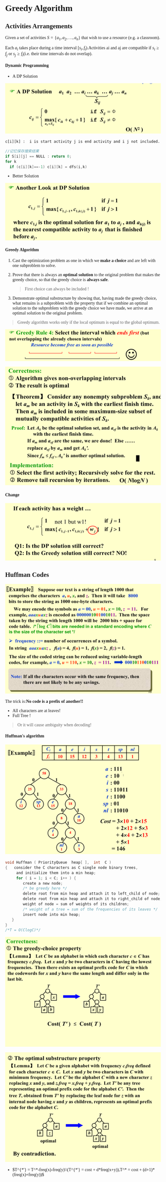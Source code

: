 <font face = "Times New Roman">

# Greedy Algorithm

## Activities Arrangements

Given a set of activities $S = \{ a_1, a_2, …, a_n \}$ that wish to use a resource (e.g. a classroom). 

Each $a_i$ takes place during a time interval $[s_i, f_i)$.Activities ai and aj are compatible if $s_i \ge f_j$ or $s_j \ge f_i$​​ (i.e. their time intervals do not overlap).

#### Dynamic Programming

* A DP Solution

![1](1.png)

`c[i][k] :  i is start activity j is end activity and i j not included.`

```C
//记忆保存搜索结果
if S[i][j] == NULL : return 0;
for k
  if (c[i][k]==-1) c[i][k] = dfs(i,k)
```

* Better Solution

![4](4.png)

#### Greedy Algorithm

1. Cast the optimization problem as one in which we **make a choice** and are left with one subproblem to solve.

2. Prove that there is always an **optimal solution** to the original problem that makes the greedy choice, so that the greedy choice is **always safe**.

   > First choice can always be included !

3. Demonstrate optimal substructure by showing that, having made the greedy choice, what remains is a subproblem with the property that if we combine an optimal solution to the subproblem with the greedy choice we have made, we arrive at an optimal solution to the original problem. 

> Greedy algorithm works only if the local optimum is equal to the global optimum. 

![2](2.png)

![3](3.png)

 #### Change

![5](5.png)

## Huffman Codes

![6](6.png)

 The trick is:**No code is a prefix of another!!**   

* All characters are at leaves!
* Full Tree !

> Or it will cause ambiguity when decoding!

#### Huffman's algorithm

![7](7.png)

```C
void Huffman ( PriorityQueue  heap[ ],  int  C )
{   consider the C characters as C single node binary trees,
     and initialize them into a min heap;
     for ( i = 1; i < C; i++ ) { 
        create a new node;
        /* be greedy here */
        delete root from min heap and attach it to left_child of node;
        delete root from min heap and attach it to right_child of node;
        weight of node = sum of weights of its children;
        /* weight of a tree = sum of the frequencies of its leaves */
        insert node into min heap;
   }
}
/*T = O(ClogC)*/
```

![8](8.png)

![9](9.png)

* $T^{*'} = T^*-freq(x)-freq(y)\\(T^{*'} = cost + d*freq(x+y)),T^* = cost + (d+1)*(freq(x)+freq(y))$​



</font>
